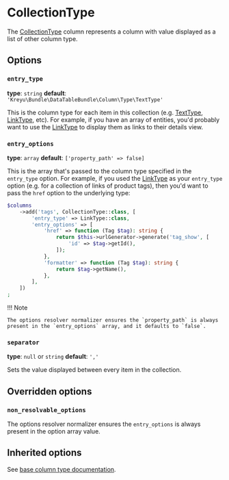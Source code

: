 # CollectionType

The [CollectionType](https://github.com/Kreyu/data-table-bundle/blob/main/src/Column/Type/CollectionType.php) column represents a column with value displayed as a list of other column type.

## Options

### `entry_type`

**type**: `string` **default**: `'Kreyu\Bundle\DataTableBundle\Column\Type\TextType'`

This is the column type for each item in this collection (e.g. [TextType](text.md), [LinkType](link.md), etc). 
For example, if you have an array of entities, you'd probably want to use the [LinkType](link.md) to display them as links to their details view. 

### `entry_options`

**type**: `array` **default**: `['property_path' => false]`

This is the array that's passed to the column type specified in the `entry_type` option. 
For example, if you used the [LinkType](link.md) as your `entry_type` option (e.g. for a collection of links of product tags), 
then you'd want to pass the `href` option to the underlying type:

```php
$columns
    ->add('tags', CollectionType::class, [
        'entry_type' => LinkType::class,
        'entry_options' => [
            'href' => function (Tag $tag): string {
                return $this->urlGenerator->generate('tag_show', [
                    'id' => $tag->getId(),
                ]);
            },
            'formatter' => function (Tag $tag): string {
                return $tag->getName(),
            },
        ],    
    ])
;
```

!!! Note

    The options resolver normalizer ensures the `property_path` is always present in the `entry_options` array, and it defaults to `false`.

### `separator`

**type**: `null` or `string` **default**: `','`

Sets the value displayed between every item in the collection.

## Overridden options

### `non_resolvable_options`

The options resolver normalizer ensures the `entry_options` is always present in the option array value.

## Inherited options

See [base column type documentation](column.md).
